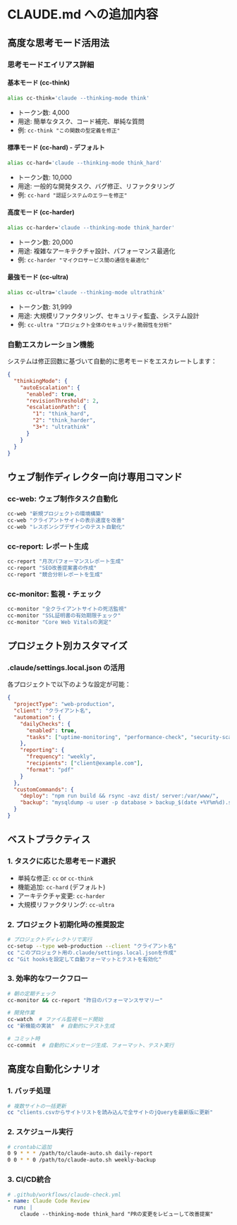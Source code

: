 # CLAUDE.md への追加内容

## 高度な思考モード活用法

### 思考モードエイリアス詳細

#### 基本モード (cc-think)

```bash
alias cc-think='claude --thinking-mode think'
```

- トークン数: 4,000
- 用途: 簡単なタスク、コード補完、単純な質問
- 例: `cc-think "この関数の型定義を修正"`

#### 標準モード (cc-hard) - デフォルト

```bash
alias cc-hard='claude --thinking-mode think_hard'
```

- トークン数: 10,000
- 用途: 一般的な開発タスク、バグ修正、リファクタリング
- 例: `cc-hard "認証システムのエラーを修正"`

#### 高度モード (cc-harder)

```bash
alias cc-harder='claude --thinking-mode think_harder'
```

- トークン数: 20,000
- 用途: 複雑なアーキテクチャ設計、パフォーマンス最適化
- 例: `cc-harder "マイクロサービス間の通信を最適化"`

#### 最強モード (cc-ultra)

```bash
alias cc-ultra='claude --thinking-mode ultrathink'
```

- トークン数: 31,999
- 用途: 大規模リファクタリング、セキュリティ監査、システム設計
- 例: `cc-ultra "プロジェクト全体のセキュリティ脆弱性を分析"`

### 自動エスカレーション機能

システムは修正回数に基づいて自動的に思考モードをエスカレートします：

```json
{
  "thinkingMode": {
    "autoEscalation": {
      "enabled": true,
      "revisionThreshold": 2,
      "escalationPath": {
        "1": "think_hard",
        "2": "think_harder",
        "3+": "ultrathink"
      }
    }
  }
}
```

## ウェブ制作ディレクター向け専用コマンド

### cc-web: ウェブ制作タスク自動化

```bash
cc-web "新規プロジェクトの環境構築"
cc-web "クライアントサイトの表示速度を改善"
cc-web "レスポンシブデザインのテスト自動化"
```

### cc-report: レポート生成

```bash
cc-report "月次パフォーマンスレポート生成"
cc-report "SEO改善提案書の作成"
cc-report "競合分析レポートを生成"
```

### cc-monitor: 監視・チェック

```bash
cc-monitor "全クライアントサイトの死活監視"
cc-monitor "SSL証明書の有効期限チェック"
cc-monitor "Core Web Vitalsの測定"
```

## プロジェクト別カスタマイズ

### .claude/settings.local.json の活用

各プロジェクトで以下のような設定が可能：

```json
{
  "projectType": "web-production",
  "client": "クライアント名",
  "automation": {
    "dailyChecks": {
      "enabled": true,
      "tasks": ["uptime-monitoring", "performance-check", "security-scan"]
    },
    "reporting": {
      "frequency": "weekly",
      "recipients": ["client@example.com"],
      "format": "pdf"
    }
  },
  "customCommands": {
    "deploy": "npm run build && rsync -avz dist/ server:/var/www/",
    "backup": "mysqldump -u user -p database > backup_$(date +%Y%m%d).sql"
  }
}
```

## ベストプラクティス

### 1. タスクに応じた思考モード選択

- 単純な修正: `cc` or `cc-think`
- 機能追加: `cc-hard` (デフォルト)
- アーキテクチャ変更: `cc-harder`
- 大規模リファクタリング: `cc-ultra`

### 2. プロジェクト初期化時の推奨設定

```bash
# プロジェクトディレクトリで実行
cc-setup --type web-production --client "クライアント名"
cc "このプロジェクト用の.claude/settings.local.jsonを作成"
cc "Git hooksを設定して自動フォーマットとテストを有効化"
```

### 3. 効率的なワークフロー

```bash
# 朝の定期チェック
cc-monitor && cc-report "昨日のパフォーマンスサマリー"

# 開発作業
cc-watch  # ファイル監視モード開始
cc "新機能の実装"  # 自動的にテスト生成

# コミット時
cc-commit  # 自動的にメッセージ生成、フォーマット、テスト実行
```

## 高度な自動化シナリオ

### 1. バッチ処理

```bash
# 複数サイトの一括更新
cc "clients.csvからサイトリストを読み込んで全サイトのjQueryを最新版に更新"
```

### 2. スケジュール実行

```bash
# crontabに追加
0 9 * * * /path/to/claude-auto.sh daily-report
0 0 * * 0 /path/to/claude-auto.sh weekly-backup
```

### 3. CI/CD統合

```yaml
# .github/workflows/claude-check.yml
- name: Claude Code Review
  run: |
    claude --thinking-mode think_hard "PRの変更をレビューして改善提案"
```
